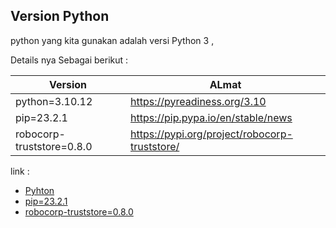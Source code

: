 ## Version Python

python yang kita gunakan adalah versi Python 3 , 

Details nya Sebagai berikut : 


| Version                          | ALmat                                         | 
|----------------------------------|-----------------------------------------------|
| python=3.10.12                   | https://pyreadiness.org/3.10                  | 
| pip=23.2.1                       | https://pip.pypa.io/en/stable/news            | 
| robocorp-truststore=0.8.0        | https://pypi.org/project/robocorp-truststore/ | 
 

link : 

- [Pyhton](https://pyreadiness.org/3.10)                           
- [pip=23.2.1](https://pip.pypa.io/en/stable/news)                      
- [robocorp-truststore=0.8.0 ](https://pypi.org/project/robocorp-truststore/)       
